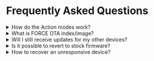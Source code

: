 # Frequently Asked Questions

<details>
<summary>
How do the Action modes work?
</summary>
  
Detailed answer and discussion here: [Switch mode #54](https://github.com/romasku/tuya-zigbee-switch/issues/54#issuecomment-3006002960)
</details>

<details>
<summary>
What is FORCE OTA index/image?
</summary>

**Normal** images **do not** allow flashing the same version (for example v1.0.17).  
So, using the **normal** index, Z2M will update your device to the **latest version** and then say that you have the latest version already installed.  
You will only receive updates **if the version number is incremented** (in the Makefile).  
Note that we don't increment the version for every change/build - so we don't bother users to update for small fixes.  
Fresh installs always get the latest build though. 

**Force** images **do** allow flashing the same version.  
So, using the force index, Z2M will update your device to the **latest build** and still say there is an update available.  
Z2M will **always** say there is an update available, even if there is no difference between your version and the remote version.  

Use the **force** image when:
- switching between Router/End-device firmware
- testing your changes in the source code
- updating to a new build with the same version number

After flashing a **force** image, you can simply change the index back to normal and restart Z2M. No downgrade or other action necessary. You will receive updates correctly.
</details>

<details>
<summary>
Will I still receive updates for my other devices?
</summary>

**Yes**, the custom index you provide to Z2M **does not replace the original index**. It 'appends', so you receive custom firmware for the supported devices and stock firmware for the other devices.
</details>

<details>
<summary>
Is it possible to revert to stock firmware?
</summary>

**Partially**. Reverting to the stock firmware is only possible via wired flashing using UART.  
Additionally, you will need a **dump of the original firmware**. Dumps are available for **some** devices in the `bin/` directory.

To flash the stock firmware, follow the same steps outlined in [contribute/flashing_via_wire.md](/docs/contribute/flashing_via_wire.md), just as you would for custom firmware.

</details>

<details>
<summary>
How to recover an unresponsive device?
</summary>

If your device does not respond to commands or button-presses, the only way to bring it back is [contribute/flashing_via_wire.md](/docs/contribute/flashing_via_wire.md).

</details>
